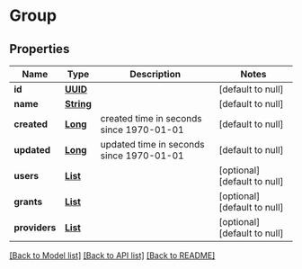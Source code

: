 # Group
## Properties

Name | Type | Description | Notes
------------ | ------------- | ------------- | -------------
**id** | [**UUID**](UUID.md) |  | [default to null]
**name** | [**String**](string.md) |  | [default to null]
**created** | [**Long**](long.md) | created time in seconds since 1970-01-01 | [default to null]
**updated** | [**Long**](long.md) | updated time in seconds since 1970-01-01 | [default to null]
**users** | [**List**](User.md) |  | [optional] [default to null]
**grants** | [**List**](Grant.md) |  | [optional] [default to null]
**providers** | [**List**](Provider.md) |  | [optional] [default to null]

[[Back to Model list]](../README.md#documentation-for-models) [[Back to API list]](../README.md#documentation-for-api-endpoints) [[Back to README]](../README.md)

